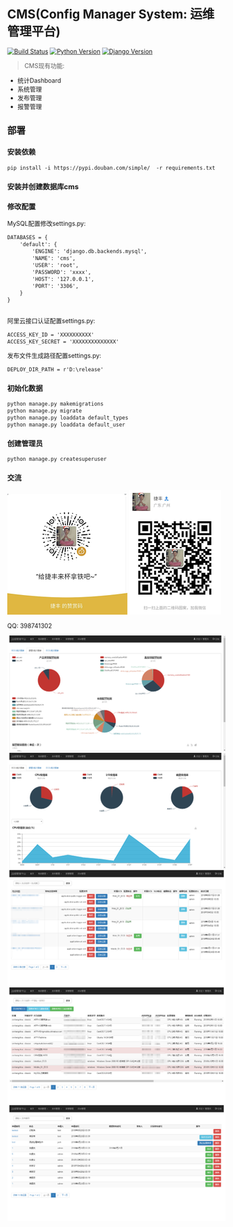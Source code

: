 CMS(Config Manager System: 运维管理平台)
==============================================

[![Build Status](https://img.shields.io/travis/rust-lang/rust.svg)](https://img.shields.io/travis/rust-lang/rust.svg)
[![Python Version](https://img.shields.io/badge/Python--2.7-paasing-green.svg)](https://img.shields.io/badge/Python--2.7-paasing-green.svg)
[![Django Version](https://img.shields.io/badge/Django--1.11.15-paasing-green.svg)](https://img.shields.io/badge/Django--1.11.15-paasing-green.svg)

> CMS现有功能:

- 统计Dashboard
- 系统管理
- 发布管理
- 报警管理

## 部署

### 安装依赖

```
pip install -i https://pypi.douban.com/simple/  -r requirements.txt
```

### 安装并创建数据库cms


### 修改配置


MySQL配置修改settings.py:

```
DATABASES = {
    'default': {
        'ENGINE': 'django.db.backends.mysql',
        'NAME': 'cms',
        'USER': 'root',
        'PASSWORD': 'xxxx',
        'HOST': '127.0.0.1',
        'PORT': '3306',
    }
}


```

阿里云接口认证配置settings.py:
```
ACCESS_KEY_ID = 'XXXXXXXXXX'
ACCESS_KEY_SECRET = 'XXXXXXXXXXXXXX'

```


发布文件生成路径配置settings.py:
```
DEPLOY_DIR_PATH = r'D:\release'

```


### 初始化数据
```
python manage.py makemigrations
python manage.py migrate
python manage.py loaddata default_types
python manage.py loaddata default_user

```


### 创建管理员

```
python manage.py createsuperuser
```

### 交流
![赞赏](https://raw.githubusercontent.com/CJFJack/ConfigManager/bootstrap/doc/images/wxzs.png)
![微信](https://raw.githubusercontent.com/CJFJack/ConfigManager/bootstrap/doc/images/wx.png)

QQ: 398741302

![cms](https://raw.githubusercontent.com/CJFJack/ConfigManager/bootstrap/doc/images/acs_alarm_report.png)
![cms](https://raw.githubusercontent.com/CJFJack/ConfigManager/bootstrap/doc/images/acs_rds_report.png)
![cms](https://raw.githubusercontent.com/CJFJack/ConfigManager/bootstrap/doc/images/cms_config_manager.png)
![cms](https://raw.githubusercontent.com/CJFJack/ConfigManager/bootstrap/doc/images/cms_ecs_manager.png)
![cms](https://raw.githubusercontent.com/CJFJack/ConfigManager/bootstrap/doc/images/cms_deploy_apply.png)